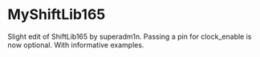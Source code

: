 # MyShiftLib165
Slight edit of ShiftLib165 by superadm1n. Passing a pin for clock_enable is now optional. With informative examples.
